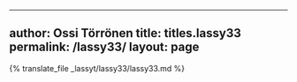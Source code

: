 
---
author: Ossi Törrönen
title: titles.lassy33
permalink: /lassy33/
layout: page
---
{% translate_file _lassyt/lassy33/lassy33.md %}